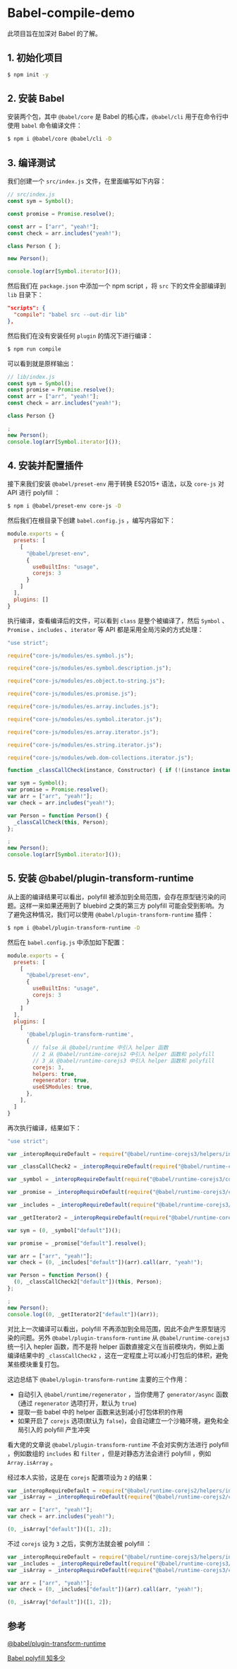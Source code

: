 # Babel-compile-demo

此项目旨在加深对 Babel 的了解。

## 1. 初始化项目

```bash
$ npm init -y
```

## 2. 安装 Babel

安装两个包，其中 `@babel/core` 是 Babel 的核心库，`@babel/cli` 用于在命令行中使用 `babel` 命令编译文件：

```bash
$ npm i @babel/core @babel/cli -D
```

## 3. 编译测试

我们创建一个 `src/index.js` 文件，在里面编写如下内容：

```js
// src/index.js
const sym = Symbol();

const promise = Promise.resolve();

const arr = ["arr", "yeah!"];
const check = arr.includes("yeah!");

class Person { };

new Person();

console.log(arr[Symbol.iterator]());
```

然后我们在 `package.json` 中添加一个 npm script ，将 `src` 下的文件全部编译到 `lib` 目录下：

```json
"scripts": {
  "compile": "babel src --out-dir lib"
},
```

然后我们在没有安装任何 `plugin` 的情况下进行编译：

```bash
$ npm run compile
```

可以看到就是原样输出：

```js
// lib/index.js
const sym = Symbol();
const promise = Promise.resolve();
const arr = ["arr", "yeah!"];
const check = arr.includes("yeah!");

class Person {}

;
new Person();
console.log(arr[Symbol.iterator]());
```

## 4. 安装并配置插件

接下来我们安装 `@babel/preset-env` 用于转换 ES2015+ 语法，以及 `core-js` 对 API 进行 polyfill ：

```bash
$ npm i @babel/preset-env core-js -D
```

然后我们在根目录下创建 `babel.config.js` ，编写内容如下：

```js
module.exports = {
  presets: [
    [
      "@babel/preset-env",
      {
        useBuiltIns: "usage",
        corejs: 3
      }
    ]
  ],
  plugins: []
}
```

执行编译，查看编译后的文件，可以看到 `class` 是整个被编译了，然后 `Symbol` 、`Promise` 、`includes` 、`iterator` 等 API 都是采用全局污染的方式处理：

```js
"use strict";

require("core-js/modules/es.symbol.js");

require("core-js/modules/es.symbol.description.js");

require("core-js/modules/es.object.to-string.js");

require("core-js/modules/es.promise.js");

require("core-js/modules/es.array.includes.js");

require("core-js/modules/es.symbol.iterator.js");

require("core-js/modules/es.array.iterator.js");

require("core-js/modules/es.string.iterator.js");

require("core-js/modules/web.dom-collections.iterator.js");

function _classCallCheck(instance, Constructor) { if (!(instance instanceof Constructor)) { throw new TypeError("Cannot call a class as a function"); } }

var sym = Symbol();
var promise = Promise.resolve();
var arr = ["arr", "yeah!"];
var check = arr.includes("yeah!");

var Person = function Person() {
  _classCallCheck(this, Person);
};

;
new Person();
console.log(arr[Symbol.iterator]());
```

## 5. 安装 @babel/plugin-transform-runtime

从上面的编译结果可以看出，polyfill 被添加到全局范围，会存在原型链污染的问题。这样一来如果还用到了 bluebird 之类的第三方 polyfill 可能会受到影响。为了避免这种情况，我们可以使用 `@babel/plugin-transform-runtime` 插件：

```bash
$ npm i @babel/plugin-transform-runtime -D
```

然后在 `babel.config.js` 中添加如下配置：

```js
module.exports = {
  presets: [
    [
      "@babel/preset-env",
      {
        useBuiltIns: "usage",
        corejs: 3
      }
    ]
  ],
  plugins: [
    [
      '@babel/plugin-transform-runtime',
      {
        // false 从 @babel/runtime 中引入 helper 函数
        // 2 从 @babel/runtime-corejs2 中引入 helper 函数和 polyfill
        // 3 从 @babel/runtime-corejs3 中引入 helper 函数和 polyfill
        corejs: 3,
        helpers: true,
        regenerator: true,
        useESModules: true,
      },
    ],
  ]
}
```

再次执行编译，结果如下：

```js
"use strict";

var _interopRequireDefault = require("@babel/runtime-corejs3/helpers/interopRequireDefault");

var _classCallCheck2 = _interopRequireDefault(require("@babel/runtime-corejs3/helpers/esm/classCallCheck"));

var _symbol = _interopRequireDefault(require("@babel/runtime-corejs3/core-js-stable/symbol"));

var _promise = _interopRequireDefault(require("@babel/runtime-corejs3/core-js-stable/promise"));

var _includes = _interopRequireDefault(require("@babel/runtime-corejs3/core-js-stable/instance/includes"));

var _getIterator2 = _interopRequireDefault(require("@babel/runtime-corejs3/core-js/get-iterator"));

var sym = (0, _symbol["default"])();

var promise = _promise["default"].resolve();

var arr = ["arr", "yeah!"];
var check = (0, _includes["default"])(arr).call(arr, "yeah!");

var Person = function Person() {
  (0, _classCallCheck2["default"])(this, Person);
};

;
new Person();
console.log((0, _getIterator2["default"])(arr));
```

对比上一次编译可以看出，polyfill 不再添加到全局范围，因此不会产生原型链污染的问题。另外 `@babel/plugin-transform-runtime` 从 `@babel/runtime-corejs3` 统一引入 hepler 函数，而不是将 helper 函数直接定义在当前模块内，例如上面编译结果中的 `_classCallCheck2` ，这在一定程度上可以减小打包后的体积，避免某些模块重复打包。

这边总结下 `@babel/plugin-transform-runtime` 主要的三个作用：

- 自动引入 `@babel/runtime/regenerator` ，当你使用了 `generator/async` 函数 (通过 `regenerator` 选项打开，默认为 `true`)
- 提取一些 babel 中的 helper 函数来达到减小打包体积的作用
- 如果开启了 `corejs` 选项(默认为 `false`)，会自动建立一个沙箱环境，避免和全局引入的 polyfill 产生冲突

看大佬的文章说 `@babel/plugin-transform-runtime` 不会对实例方法进行 polyfill ，例如数组的 `includes` 和 `filter` ，但是对静态方法会进行 polyfill ，例如 `Array.isArray` 。

经过本人实验，这是在 `corejs` 配置项设为 `2` 的结果：

```js
var _interopRequireDefault = require("@babel/runtime-corejs2/helpers/interopRequireDefault");
var _isArray = _interopRequireDefault(require("@babel/runtime-corejs2/core-js/array/is-array"));

var arr = ["arr", "yeah!"];
var check = arr.includes("yeah!");

(0, _isArray["default"])([1, 2]);
```

不过 `corejs` 设为 `3` 之后，实例方法就会被 polyfill ：

```js
var _interopRequireDefault = require("@babel/runtime-corejs3/helpers/interopRequireDefault");
var _includes = _interopRequireDefault(require("@babel/runtime-corejs3/core-js-stable/instance/includes"));
var _isArray = _interopRequireDefault(require("@babel/runtime-corejs3/core-js-stable/array/is-array"));

var arr = ["arr", "yeah!"];
var check = (0, _includes["default"])(arr).call(arr, "yeah!");

(0, _isArray["default"])([1, 2]);
```

## 参考

[@babel/plugin-transform-runtime](https://babeljs.io/docs/en/babel-plugin-transform-runtime)

[Babel polyfill 知多少](https://zhuanlan.zhihu.com/p/29058936)
